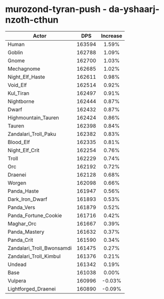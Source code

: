 # murozond-tyran-push - da-yshaarj-nzoth-cthun
| Actor | DPS | Increase |
|---|:---:|:---:|
|Human|163594|1.59%|
|Goblin|162788|1.09%|
|Gnome|162700|1.03%|
|Mechagnome|162685|1.02%|
|Night_Elf_Haste|162611|0.98%|
|Void_Elf|162514|0.92%|
|Kul_Tiran|162497|0.91%|
|Nightborne|162444|0.87%|
|Dwarf|162432|0.87%|
|Highmountain_Tauren|162424|0.86%|
|Tauren|162398|0.84%|
|Zandalari_Troll_Paku|162382|0.83%|
|Blood_Elf|162335|0.81%|
|Night_Elf_Crit|162254|0.76%|
|Troll|162229|0.74%|
|Orc|162192|0.72%|
|Draenei|162128|0.68%|
|Worgen|162098|0.66%|
|Panda_Haste|161947|0.56%|
|Dark_Iron_Dwarf|161893|0.53%|
|Panda_Vers|161879|0.52%|
|Panda_Fortune_Cookie|161716|0.42%|
|Maghar_Orc|161667|0.39%|
|Panda_Mastery|161632|0.37%|
|Panda_Crit|161590|0.34%|
|Zandalari_Troll_Bwonsamdi|161475|0.27%|
|Zandalari_Troll_Kimbul|161376|0.21%|
|Undead|161342|0.19%|
|Base|161038|0.00%|
|Vulpera|160996|-0.03%|
|Lightforged_Draenei|160890|-0.09%|
